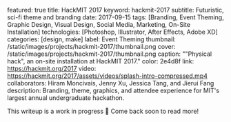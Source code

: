 featured: true
title: HackMIT 2017
keyword: hackmit-2017
subtitle: Futuristic, sci-fi theme and branding 
date: 2017-09-15
tags: [Branding, Event Theming, Graphic Design, Visual Design, Social Media, Marketing, On-Site Installation]
technologies: [Photoshop, Illustrator, After Effects, Adobe XD]
categories: [design, make]
label: Event Theming
thumbnail: /static/images/projects/hackmit-2017/thumbnail.png
cover: /static/images/projects/hackmit-2017/thumbnail.png
caption: "\"Physical hack\", an on-site installation at HackMIT 2017."
color: 2e4d8f
link: https://hackmit.org/2017
video: https://hackmit.org/2017/assets/videos/splash-intro-compressed.mp4
collaborators: Hiram Moncivais, Jenny Xu, Jessica Tang, and Jierui Fang
description: Branding, theme, graphics, and attendee experience for MIT's largest annual undergraduate hackathon.

This writeup is a work in progress 🙊 Come back soon to read more!